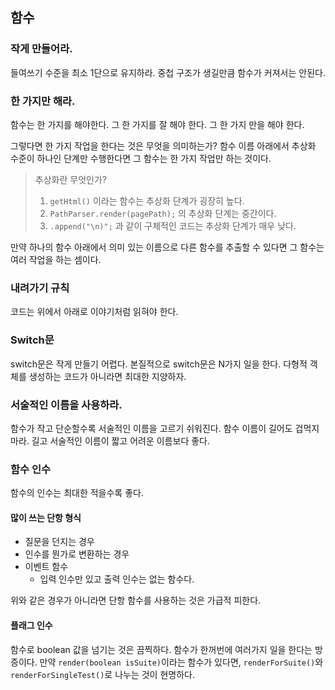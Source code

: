 ## 함수

### 작게 만들어라.

들여쓰기 수준을 최소 1단으로 유지하라. 중첩 구조가 생길만큼 함수가 커져서는 안된다.

### 한 가지만 해라.

함수는 한 가지를 해야한다. 그 한 가지를 잘 해야 한다. 그 한 가지 만을 해야 한다. <br />

그렇다면 한 가지 작업을 한다는 것은 무엇을 의미하는가? 함수 이름 아래에서 추상화 수준이 하나인 단계만 수행한다면 그 함수는 한 가지 작업만 하는 것이다. <br />

> 추상화란 무엇인가? <br />
> 1. `getHtml()` 이라는 함수는 추상화 단계가 굉장히 높다. <br />
> 2. `PathParser.render(pagePath);` 의 추상화 단계는 중간이다. <br />
> 3. `.append("\n)";` 과 같이 구체적인 코드는 추상화 단계가 매우 낮다.

만약 하나의 함수 아래에서 의미 있는 이름으로 다른 함수를 추출할 수 있다면 그 함수는 여러 작업을 하는 셈이다.

### 내려가기 규칙

코드는 위에서 아래로 이야기처럼 읽혀야 한다.

### Switch문

switch문은 작게 만들기 어렵다. 본질적으로 switch문은 N가지 일을 한다. 다형적 객체를 생성하는 코드가 아니라면 최대한 지양하자.

### 서술적인 이름을 사용하라.

함수가 작고 단순할수록 서술적인 이름을 고르기 쉬워진다. 함수 이름이 길어도 겁먹지 마라. 길고 서술적인 이름이 짧고 어려운 이름보다 좋다.

### 함수 인수

함수의 인수는 최대한 적을수록 좋다.

#### 많이 쓰는 단항 형식

- 질문을 던지는 경우
- 인수를 뭔가로 변환하는 경우
- 이벤트 함수
    - 입력 인수만 있고 출력 인수는 없는 함수다.

위와 같은 경우가 아니라면 단항 함수를 사용하는 것은 가급적 피한다.

#### 플래그 인수

함수로 boolean 값을 넘기는 것은 끔찍하다. 함수가 한꺼번에 여러가지 일을 한다는 방증이다. 만약 `render(boolean isSuite)`이라는 함수가 있다면, `renderForSuite()`와 `renderForSingleTest()`로 나누는 것이 현명하다.